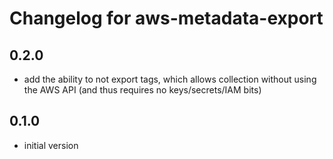 # Changelog for aws-metadata-export

## 0.2.0

* add the ability to not export tags, which allows collection without using the AWS API (and thus requires no keys/secrets/IAM bits)

## 0.1.0

* initial version
